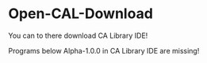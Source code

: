 # Open-CAL-Download
You can to there download CA Library IDE!

Programs below Alpha-1.0.0 in CA Library IDE are missing!
